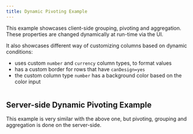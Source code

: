 ```yaml
---
title: Dynamic Pivoting Example
---
```


This example showcases client-side grouping, pivoting and aggregation.
These properties are changed dynamically at run-time via the UI.

It also showcases different way of customizing columns based on dynamic conditions:

- uses custom `number` and `currency` column types, to format values
- has a custom border for rows that have `canDesign=yes`
- the custom column type `number` has a background color based on the color input

<Sandpack deps="react-select" viewMode="preview" size="lg">

```tsx files=["dynamic-advanced-pivoting-example.page.tsx","Settings.tsx","types.ts"]

```

</Sandpack>

## Server-side Dynamic Pivoting Example

This example is very similar with the above one, but pivoting, grouping and aggregation is done on the server-side.

<Sandpack viewMode="preview" size="lg">

```tsx files=["dynamic-pivoting-serverside-example.page.tsx","Settings.tsx","types.ts"]

```

</Sandpack>
